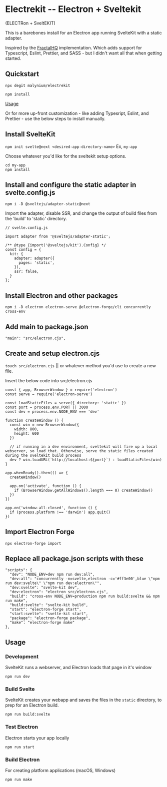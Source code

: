 # Electrekit -- Electron + Sveltekit

(ELECTRon + SveltEKIT)

This is a barebones install for an Electron app running SvelteKit with a static adapter.

Inspired by the [FractalHQ](https://github.com/FractalHQ/sveltekit-electron) implementation. Which adds support for Typescript, Eslint, Prettier, and SASS - but I didn't want all that when getting started.

## Quickstart

`npx degit malynium/electrekit`

`npm install`

[Usage](#usage)

Or for more up-front customization - like adding Typesript, Eslint, and Prettier - use the below steps to install manually.

## Install SvelteKit

`npm init svelte@next <desired-app-directory-name>` Ex, `my-app`

Choose whatever you'd like for the sveltekit setup options.

```
cd my-app
npm install
```

## Install and configure the static adapter in svelte.config.js

`npm i -D @sveltejs/adapter-static@next`

Import the adapter, disable SSR, and change the output of build files from the 'build' to 'static' directory.

```
// svelte.config.js

import adapter from '@sveltejs/adapter-static';

/** @type {import('@sveltejs/kit').Config} */
const config = {
  kit: {
    adapter: adapter({
      pages: 'static',
    }),
    ssr: false,
  }
};
```

## Install Electron and other packages

`npm i -D electron electron-serve @electron-forge/cli concurrently cross-env`

## Add main to package.json

```
"main": "src/electron.cjs",
```

## Create and setup electron.cjs

`touch src/electron.cjs` || or whatever method you'd use to create a new file.

Insert the below code into src/electron.cjs

```
const { app, BrowserWindow } = require('electron')
const serve = require('electron-serve')

const loadStaticFiles = serve({ directory: 'static' })
const port = process.env.PORT || 3000
const dev = process.env.NODE_ENV === 'dev'

function createWindow () {
  const win = new BrowserWindow({
    width: 800,
    height: 600
  })

  // if running in a dev environment, sveltekit will fire up a local webserver, so load that. Otherwise, serve the static files created during the sveltekit build process
  dev ? win.loadURL(`http://localhost:${port}`) : loadStaticFiles(win)
}

app.whenReady().then(() => {
  createWindow()

  app.on('activate', function () {
    if (BrowserWindow.getAllWindows().length === 0) createWindow()
  })
})

app.on('window-all-closed', function () {
  if (process.platform !== 'darwin') app.quit()
})
```

## Import Electron Forge

`npx electron-forge import`

## Replace all package.json scripts with these

```
"scripts": {
  "dev": "NODE_ENV=dev npm run dev:all",
  "dev:all": "concurrently -n=svelte,electron -c='#ff3e00',blue \"npm run dev:svelte\" \"npm run dev:electron\"",
  "dev:svelte": "svelte-kit dev",
  "dev:electron": "electron src/electron.cjs",
  "build": "cross-env NODE_ENV=production npm run build:svelte && npm run make",
  "build:svelte": "svelte-kit build",
  "start": "electron-forge start",
  "start:svelte": "svelte-kit start",
  "package": "electron-forge package",
  "make": "electron-forge make"
},
```

## Usage

### Development

SvelteKit runs a webserver, and Electron loads that page in it's window

`npm run dev`

### Build Svelte

SvelteKit creates your webapp and saves the files in the `static` directory, to prep for an Electron build.

`npm run build:svelte`

### Test Electron

Electron starts your app locally

`npm run start`

### Build Electron

For creating platform applications (macOS, Windows)

`npm run make`